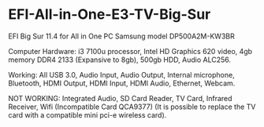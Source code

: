 # EFI-All-in-One-E3-TV-Big-Sur
EFI Big Sur 11.4 for All in One PC Samsung model DP500A2M-KW3BR

Computer Hardware:
i3 7100u processor,
Intel HD Graphics 620 video,
4gb memory DDR4 2133 (Expansive to 8gb),
500gb HDD,
Audio ALC256.



Working: 
All USB 3.0,
Audio Input,
Audio Output,
Internal microphone,
Bluetooth,
HDMI Output,
HDMI Input,
HDMI Audio,
Ethernet,
Webcam.

NOT WORKING:
Integrated Audio,
SD Card Reader,
TV Card,
Infrared Receiver,
Wifi (Incompatible Card QCA9377) (It is possible to replace the TV card with a compatible mini pci-e wireless card).
